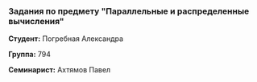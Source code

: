 ### Задания по предмету "Параллельные и распределенные вычисления"


**Студент:** Погребная Александра

**Группа:** 794

**Семинарист:** Ахтямов Павел
